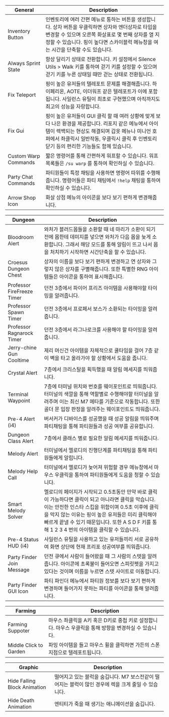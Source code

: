 | General                                                              | Description |
|----------------------------------------------------------------------|------------------------------------------|
| Inventory Button       | 인벤토리에 여러 간편 메뉴로 통하는 버튼을 생성합니다. 상자 버튼을 우클릭하면 상자와 엔더상자로 타입을 변경할 수 있으며 오른쪽 화살표로 몇 번째 상자를 열 지 정할 수 있습니다. 핑이 높다면 스카이블럭 메뉴창을 여는 시간을 단축할 수도 있습니다. |
| Always Sprint State    | 항상 달리기 상태로 전환합니다. 키 설정에서 Silence Utils > Walk 키를 통하여 걷기 키를 설정할 수 있으며 걷기 키를 누른 상태일 때만 걷는 상태로 전환됩니다. |
| Fix Teleport           | 핑이 높은 유저들의 텔레포트 문제를 해결해줍니다. 하이페리온, AOTE, 이더워프 같은 텔레포트가 이에 포함됩니다. 사일런스 유틸이 최초로 구현했으며 아직까지도 최고의 성능을 자랑합니다. |
| Fix Gui                | 핑이 높은 유저들이 GUI 클릭 할 때 여러 상황에 맞게 보다 나은 환경을 제공합니다. 리포지 같은 메뉴에서 아이템이 렉백되는 현상도 해결되며 갑옷 메뉴나 미니언 호퍼에서 좌클릭시 일반작동, 우클릭시 클릭 후 인벤토리 닫기 등의 편리한 기능들도 함께 있습니다. |
| Custom Warp Commands   | 짧은 명령어를 통해 간편하게 워프할 수 있습니다. 워프 목록들은 `/su warp` 를 통하여 확인하실 수 있습니다. |
| Party Chat Commands    | 파티원들이 특정 채팅을 사용하면 명령어 따위를 수행해줍니다. 명령어들은 파티 채팅에서 `!help` 채팅을 통하여 확인하실 수 있습니다. |
| Arrow Shop Icon        | 화살 상점 메뉴의 아이콘을 보다 보기 편하게 변경해줍니다. |


| Dungeon                                                              | Description |
|----------------------------------------------------------------------|------------------------------------------|
| Bloodroom Alert        | 와처가 블러드몹들을 소환할 때 네 마리가 소환이 되기 전에 몹한테 데미지를 넣으면 와처가 다음 몹을 늦게 소환합니다. 그래서 해당 모드를 통해 알림이 뜨고 나서 몹을 처치하기 시작하면 시간단축을 할 수 있습니다. |
| Croesus Dungeon Chest  | 상자의 이름을 보다 보기 편하게 변경하고 연 상자와 그렇지 않은 상자를 구별해줍니다. 또한 특별한 RNG 아이템들은 아이콘을 통하여 표시해줍니다. |
| Professor FireFreeze Timer  | 던전 3층에서 파이어 프리즈 아이템을 사용해야할 타이밍을 알려줍니다. |
| Professor Spawn Timer  | 던전 3층에서 프로페서 보스가 소환되는 타이밍을 알려줍니다. |
| Professor Ragnarock Timer  | 던전 3층에서 라그나로크를 사용해야 할 타이밍을 알려줍니다. |
| Jerry-chine Gun Cooltime  | 제리 머신건 아이템을 자체적으로 쿨타임을 걸어 7층 같이 벽을 타고 올라가야 할 상황에서 도움을 줍니다. |
| Crystal Alert          | 7층에서 크리스탈을 획득했을 때 알림 메세지를 띄워줍니다. |
| Terminal Waypoint      | 7층에 터미널 위치와 번호를 웨이포인트로 띄워줍니다. 터미널의 색깔을 통해 역할별로 수행해야할 터미널을 알려주며 이는 최신 M7 메타를 기준으로 작동합니다. 또한 골더 문 입장 판정을 알려주는 웨이포인트도 띄워줍니다. |
| Pre-4 Alert (i4)       | 버서커가 디바이스를 성공했을 때 성공 알림을 띄워주며 파티채팅을 통해 파티원들과 성공 여부를 공유합니다. |
| Dungeon Class Alert    | 7층에서 클래스 별로 필요한 알림 메세지를 띄워줍니다.
| Melody Alert           | 터미널에서 멜로디의 진행단계를 파티채팅을 통해 파티원들에게 알립니다.
| Melody Help Call       | 터미널에서 멜로디가 늦어져 위험할 경우 메뉴창에서 마우스 우클릭을 통하여 파티원들에게 도움을 청할 수 있습니다.
| Smart Melody Solver    | 멜로디의 페이지가 시작되고 0.5초동안 만약 바로 클릭이 가능하다면 클릭이 되고 아니라면 클릭을 막습니다. 이는 안전한 인스타 스킵을 위함이며 0.5초 이후에 클릭을 막지 않는 이유는 핑이 높은 유저들은 미리 클릭해야 빠르게 끝낼 수 있기 때문입니다. 또한 A S D F 키를 통해 1 2 3 4 번의 아이템을 클릭할 수 있습니다.
| Pre-4 Status HUD (i4)  | 사일런스 유틸을 사용하고 있는 유저들끼리 서로 공유하여 화면 상단에 현재 프리포 성공여부를 띄워줍니다. |
| Party Finder Join Message | 던전 큐에서 사람이 들어왔을 때 그 사람의 스텟을 알려줍니다. 아이콘에 초록불이 들어오면 스피릿펫을 가지고 있다는 것이며 이름을 누르면 스텟 사이트로 이동합니다. |
| Party Finder GUI Icon | 파티 파인더 메뉴에서 파티원 정보를 보다 보기 편하게 변경하며 들어가지 못하는 파티를 아이콘을 통해 알려줍니다. |


| Farming                                                              | Description |
|----------------------------------------------------------------------|------------------------------------------|
| Farming Suppoter       | 마우스 좌클릭을 A키 혹은 D키로 중첩 키로 설정합니다. 마우스 우클릭을 통해 방향을 변경하실 수 있습니다. |
| Middle Click to Garden | 파밍 아이템을 들고 마우스 휠을 클릭하면 가든의 스폰지점으로 텔레포트됩니다. |

| Graphic                                                              | Description |
|----------------------------------------------------------------------|------------------------------------------|
| Hide Falling Block Animation | 떨어지고 있는 블럭을 숨깁니다. M7 보스전같이 떨어지는 블럭이 많인 경우에 렉을 크게 줄일 수 있습니다. |
| Hide Death Animation | 엔티티가 죽을 때 생기는 애니메이션을 숨깁니다. |


